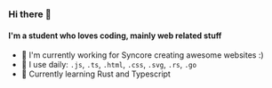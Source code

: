 ### Hi there 👋

#### I'm a student who loves coding, mainly web related stuff

- 🏢 I'm currently working for Syncore creating awesome websites :)
- 📅 I use daily: `.js`, `.ts`, `.html`, `.css`, `.svg`, `.rs`, `.go`
- 📗 Currently learning Rust and Typescript
